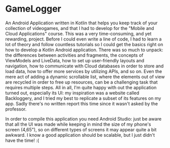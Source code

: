 # GameLogger
An Android Application written in Kotlin that helps you keep track of your collection of videogames, and that I had to develop for the "Mobile and Cloud Applications" course.
This was a very time-consuming, and yet rewarding, project. Before I could even write a line of code, I had to learn a lot of theory and follow countless tutorials so I could get the basics right on how to develop a Kotlin Android application. There was so much to unpack: the differences between activities and fragments, the concepts of ViewModels and LiveData, how to set up user-friendly layouts and navigation, how to communicate with Cloud databases in order to store and load data, how to offer more services by utilizing APIs, and so on. Even the mere act of adding a dynamic scrollable list, where the elements out of view are recycled in order to free up resources, can be a challenging task that requires multiple steps. 
All in all, I'm quite happy with out the application turned out, especially its UI: my inspiration was a website called Backloggery, and I tried my best to replicate a subset of its features on my app.
Sadly there's no written report this time since it wasn't asked by the professor.

In order to compile this application you need Android Studio: just be aware that all the UI was made while keeping in mind the size of my phone's screen (4,65"), so on different types of screens it may appear quite a bit awkward. I know a good application should be scalable, but I just didn't have the time! :(
